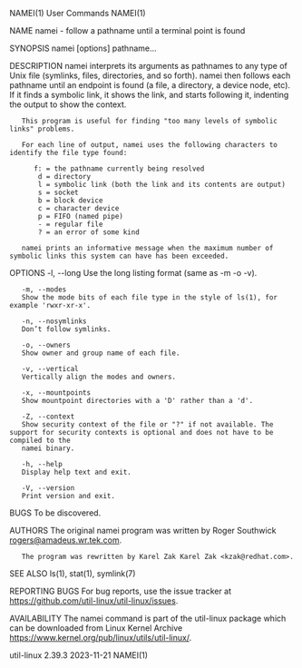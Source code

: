 NAMEI(1)								 User Commands								      NAMEI(1)

NAME
       namei - follow a pathname until a terminal point is found

SYNOPSIS
       namei [options] pathname...

DESCRIPTION
       namei interprets its arguments as pathnames to any type of Unix file (symlinks, files, directories, and so forth). namei then follows each pathname
       until an endpoint is found (a file, a directory, a device node, etc). If it finds a symbolic link, it shows the link, and starts following it,
       indenting the output to show the context.

       This program is useful for finding "too many levels of symbolic links" problems.

       For each line of output, namei uses the following characters to identify the file type found:

	      f: = the pathname currently being resolved
	       d = directory
	       l = symbolic link (both the link and its contents are output)
	       s = socket
	       b = block device
	       c = character device
	       p = FIFO (named pipe)
	       - = regular file
	       ? = an error of some kind

       namei prints an informative message when the maximum number of symbolic links this system can have has been exceeded.

OPTIONS
       -l, --long
	   Use the long listing format (same as -m -o -v).

       -m, --modes
	   Show the mode bits of each file type in the style of ls(1), for example 'rwxr-xr-x'.

       -n, --nosymlinks
	   Don’t follow symlinks.

       -o, --owners
	   Show owner and group name of each file.

       -v, --vertical
	   Vertically align the modes and owners.

       -x, --mountpoints
	   Show mountpoint directories with a 'D' rather than a 'd'.

       -Z, --context
	   Show security context of the file or "?" if not available. The support for security contexts is optional and does not have to be compiled to the
	   namei binary.

       -h, --help
	   Display help text and exit.

       -V, --version
	   Print version and exit.

BUGS
       To be discovered.

AUTHORS
       The original namei program was written by Roger Southwick <rogers@amadeus.wr.tek.com>.

       The program was rewritten by Karel Zak Karel Zak <kzak@redhat.com>.

SEE ALSO
       ls(1), stat(1), symlink(7)

REPORTING BUGS
       For bug reports, use the issue tracker at https://github.com/util-linux/util-linux/issues.

AVAILABILITY
       The namei command is part of the util-linux package which can be downloaded from Linux Kernel Archive
       <https://www.kernel.org/pub/linux/utils/util-linux/>.

util-linux 2.39.3							  2023-11-21								      NAMEI(1)
